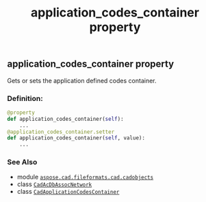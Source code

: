 ﻿---
title: application_codes_container property
second_title: Aspose.CAD for Python via .NET API References
description: 
type: docs
weight: 70
url: /python-net/aspose.cad.fileformats.cad.cadobjects/cadacdbassocnetwork/application_codes_container/
is_root: false
---

## application_codes_container property


Gets or sets the application defined codes container.
### Definition:
```python
@property
def application_codes_container(self):
    ...
@application_codes_container.setter
def application_codes_container(self, value):
    ...
```

### See Also
* module [`aspose.cad.fileformats.cad.cadobjects`](../../)
* class [`CadAcDbAssocNetwork`](/cad/python-net/aspose.cad.fileformats.cad.cadobjects/cadacdbassocnetwork)
* class [`CadApplicationCodesContainer`](/cad/python-net/aspose.cad.fileformats.cad.cadobjects/cadapplicationcodescontainer)
